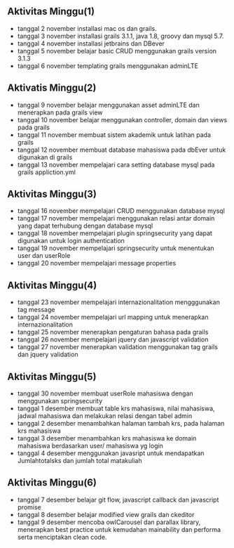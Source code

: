 ## Aktivitas Minggu(1)
* tanggal 2 november installasi mac os dan grails.
* tanggal 3 november installasi grails 3.1.1, java 1.8, groovy dan mysql 5.7.
* tanggal 4 november installasi jetbrains dan DBever
* tanggal 5 november belajar basic CRUD menggunakan grails version 3.1.3
* tanggal 6 november templating grails menggunakan adminLTE

## Aktivatis Minggu(2) 
* tanggal 9 november belajar menggunakan asset adminLTE dan menerapkan pada grails view 
* tanggal 10 november belajar menggunakan controller, domain dan views pada grails
* tanggal 11 november membuat sistem akademik untuk latihan pada grails
* tanggal 12 november membuat database mahasiswa pada dbEver untuk digunakan di grails
* tanggal 13 november mempelajari cara setting database mysql pada grails appliction.yml

## Aktivitas Minggu(3)
* tanggal 16 november mempelajari CRUD menggunakan database mysql
* tanggal 17 november mempelajari menggunakan relasi antar domain yang dapat terhubung dengan database mysql
* tanggal 18 november mempelajari plugin springsecurity yang dapat digunakan untuk login authentication
* tanggal 19 november mempelajari springsecurity untuk menentukan user dan userRole
* tanggal 20 november mempelajari message properties

## Aktivitas Minggu(4)
* tanggal 23 november mempelajari internazionalitation mengggunakan tag message 
* tanggal 24 november mempelajari url mapping untuk menerapkan internazionalitation 
* tanggal 25 november menerapkan pengaturan bahasa pada grails
* tanggal 26 november mempelajari jquery dan javascript validation
* tanggal 27 november menerapkan validation menggunakan tag grails dan jquery validation

## Aktivitas Minggu(5)
* tanggal 30 november membuat userRole mahasiswa dengan menggunakan springsecurity
* tanggal 1 desember membuat table krs mahasiswa, nilai mahasiswa, jadwal mahasiswa dan melakukan relasi dengan tabel admin
* tanggal 2 desember menambahkan halaman tambah krs, pada halaman krs mahasiswa
* tanggal 3 desember menambahkan krs mahasiswa ke domain mahasiswa berdasarkan user/ mahasiswa yg login
* tanggal 4 desember menggunakan javasript untuk mendapatkan Jumlahtotalsks dan jumlah total matakuliah

## Aktivitas Minggu(6)
* tanggal 7 desember belajar git flow, javascript callback dan javascript promise
* tanggal 8 desember belajar modified view grails dan ckeditor
* tanggal 9 desember mencoba owlCarousel dan parallax library, menerapkan best practice untuk kemudahan mainability dan performa serta menciptakan clean code.